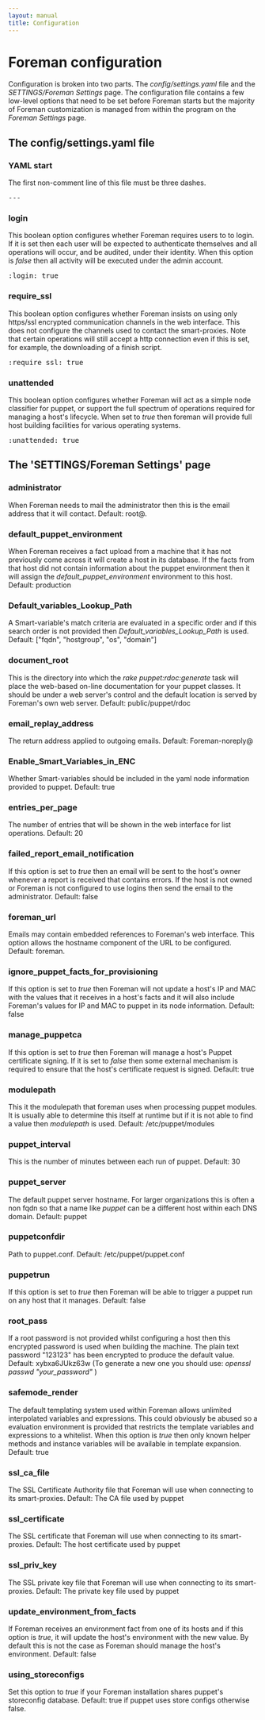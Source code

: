 ```yaml
---
layout: manual
title: Configuration
---
```


# Foreman configuration

Configuration is broken into two parts. The *config/settings.yaml* file and the *SETTINGS/Foreman Settings* page. The configuration file contains a few low-level options that need to be set before Foreman starts but the majority of Foreman customization is managed from within the program on the *Foreman Settings* page.

## The config/settings.yaml file

### YAML start

The first non-comment line of this file must be three dashes.

<pre>
---
</pre>

### login

This boolean option configures whether Foreman requires users to to login. If it is set then each user will be expected to authenticate themselves and all operations will occur, and be audited, under their identity. When this option is _false_ then all activity will be executed under the admin account.

<pre>
:login: true
</pre>

### require_ssl

This boolean option configures whether Foreman insists on using only https/ssl encrypted communication channels in the web interface. This does not configure the channels used to contact the smart-proxies. Note that certain operations will still accept a http connection even if this is set, for example, the downloading of a finish script.

<pre>
:require_ssl: true
</pre>

### unattended

This boolean option configures whether Foreman will act as a simple node classifier for puppet, or support the full spectrum of operations required for managing a host's lifecycle. When set to _true_ then foreman will provide full host building facilities for various operating systems.
<pre>
:unattended: true
</pre>

## The 'SETTINGS/Foreman Settings' page

### administrator

When Foreman needs to mail the administrator then this is the email address that it will contact. 
Default: root@<your domain>.

### default_puppet_environment

When Foreman receives a fact upload from a machine that it has not previously come across it will create a host in its database. If the facts from that host did not contain information about the puppet environment then it will assign the _default_puppet_environment_ environment to this host.
Default: production

### Default_variables_Lookup_Path

A Smart-variable's match criteria are evaluated in a specific order and if this search order is not provided then _Default_variables_Lookup_Path_ is used. 
Default: ["fqdn", "hostgroup", "os", "domain"]

### document_root

This is the directory into which the *rake puppet:rdoc:generate* task will place the web-based on-line documentation for your puppet classes. It should be under a web server's control and the default location is served by Foreman's own web server.
Default: public/puppet/rdoc

### email_replay_address

The return address applied to outgoing emails.
Default: Foreman-noreply@<your domain>

### Enable_Smart_Variables_in_ENC

Whether Smart-variables should be included in the yaml node information provided to puppet.
Default: true

### entries_per_page

The number of entries that will be shown in the web interface for list operations.
Default: 20

### failed_report_email_notification

If this option is set to _true_ then an email will be sent to the host's owner whenever a report is received that contains errors. If the host is not owned or Foreman is not configured to use logins then send the email to the administrator.
Default: false

### foreman_url

Emails may contain embedded references to Foreman's web interface. This option allows the hostname component of the URL to be configured.
Default: foreman.<your domain>

### ignore_puppet_facts_for_provisioning

If this option is set to _true_ then Foreman will not update a host's IP and MAC with the values that it receives in a host's facts and it will also include Foreman's values for IP and MAC to puppet in its node information.
Default: false

### manage_puppetca

If this option is set to _true_ then Foreman will manage a host's Puppet certificate signing. If it is set to _false_ then some external mechanism is required to ensure that the host's certificate request is signed.
Default: true

### modulepath

This it the modulepath that foreman uses when processing puppet modules. It is usually able to determine this itself at runtime but if it is not able to find a value then _modulepath_ is used.
Default: /etc/puppet/modules

### puppet_interval

This is the number of minutes between each run of puppet.
Default: 30

### puppet_server

The default puppet server hostname. For larger organizations this is often a non fqdn so that a name like _puppet_ can be a different host within each DNS domain.
Default: puppet

### puppetconfdir
Path to puppet.conf.
Default: /etc/puppet/puppet.conf


### puppetrun

If this option is set to _true_ then Foreman will be able to trigger a puppet run on any host that it manages.
Default: false

### root_pass

If a root password is not provided whilst configuring a host then this encrypted password is used when building the machine. The plain text password "123123" has been encrypted to produce the default value.
Default: xybxa6JUkz63w
(To generate a new one you should use: *openssl passwd "your_password"* )


### safemode_render

The default templating system used within Foreman allows unlimited interpolated variables and expressions. This could obviously be abused so a evaluation environment is provided that restricts the template variables and expressions to a whitelist. When this option is _true_ then only known helper methods and instance variables will be available in template expansion.
Default: true

### ssl_ca_file

The SSL Certificate Authority file that Foreman will use when connecting to its smart-proxies.
Default: The CA file used by puppet

### ssl_certificate

The SSL certificate that Foreman will use when connecting to its smart-proxies.
Default: The host certificate used by puppet

### ssl_priv_key

The SSL private key file that Foreman will use when connecting to its smart-proxies.
Default: The private key file used by puppet

### update_environment_from_facts

If Foreman receives an environment fact from one of its hosts and if this option is _true_, it will update the host's environment with the new value. By default this is not the case as Foreman should manage the host's environment.
Default: false

### using_storeconfigs

Set this option to _true_ if your Foreman installation shares puppet's storeconfig database.
Default: true if puppet uses store configs otherwise false.
